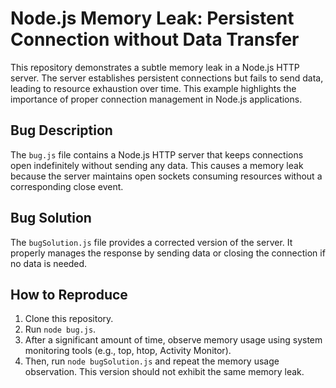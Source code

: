 # Node.js Memory Leak: Persistent Connection without Data Transfer

This repository demonstrates a subtle memory leak in a Node.js HTTP server. The server establishes persistent connections but fails to send data, leading to resource exhaustion over time.  This example highlights the importance of proper connection management in Node.js applications.

## Bug Description

The `bug.js` file contains a Node.js HTTP server that keeps connections open indefinitely without sending any data. This causes a memory leak because the server maintains open sockets consuming resources without a corresponding close event.

## Bug Solution

The `bugSolution.js` file provides a corrected version of the server. It properly manages the response by sending data or closing the connection if no data is needed. 

## How to Reproduce

1. Clone this repository.
2. Run `node bug.js`.
3. After a significant amount of time, observe memory usage using system monitoring tools (e.g., top, htop, Activity Monitor).
4. Then, run `node bugSolution.js` and repeat the memory usage observation. This version should not exhibit the same memory leak.